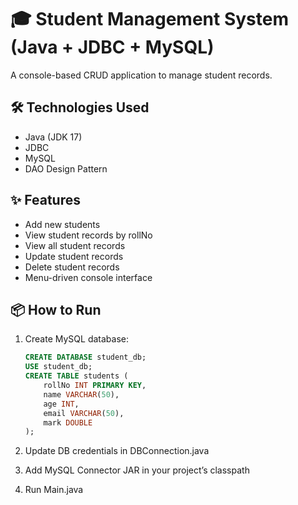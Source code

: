 # 🎓 Student Management System (Java + JDBC + MySQL)

A console-based CRUD application to manage student records.

## 🛠️ Technologies Used
- Java (JDK 17)
- JDBC
- MySQL
- DAO Design Pattern

## ✨ Features
- Add new students
- View student records by rollNo
- View all student records
- Update student records
- Delete student records
- Menu-driven console interface

## 📦 How to Run
1. Create MySQL database:
   ```sql
   CREATE DATABASE student_db;
   USE student_db;
   CREATE TABLE students (
       rollNo INT PRIMARY KEY,
       name VARCHAR(50),
       age INT,
       email VARCHAR(50),
       mark DOUBLE
   );
   
2. Update DB credentials in DBConnection.java

3. Add MySQL Connector JAR in your project’s classpath

4. Run Main.java